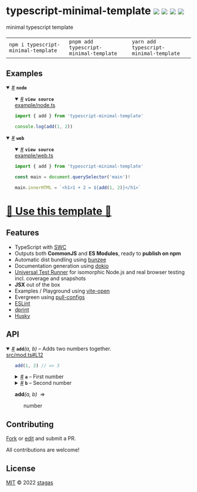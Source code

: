 <h1>
typescript-minimal-template <a href="https://npmjs.org/package/typescript-minimal-template"><img src="https://img.shields.io/badge/npm-v7.0.3-F00.svg?colorA=000"/></a> <a href="src"><img src="https://img.shields.io/badge/loc-2-FFF.svg?colorA=000"/></a> <a href="https://cdn.jsdelivr.net/npm/typescript-minimal-template@7.0.3/dist/typescript-minimal-template.min.js"><img src="https://img.shields.io/badge/brotli-92b-333.svg?colorA=000"/></a> <a href="LICENSE"><img src="https://img.shields.io/badge/license-MIT-F0B.svg?colorA=000"/></a>
</h1>

<p></p>

minimal typescript template

<h4>
<table><tr><td title="Triple click to select and copy paste">
<code>npm i typescript-minimal-template </code>
</td><td title="Triple click to select and copy paste">
<code>pnpm add typescript-minimal-template </code>
</td><td title="Triple click to select and copy paste">
<code>yarn add typescript-minimal-template</code>
</td></tr></table>
</h4>

## Examples

<details id="example$node" title="node" open><summary><span><a href="#example$node">#</a></span>  <code><strong>node</strong></code></summary>  <ul>    <details id="source$node" title="node source code" open><summary><span><a href="#source$node">#</a></span>  <code><strong>view source</strong></code></summary>  <a href="example/node.ts">example/node.ts</a>  <p>

```ts
import { add } from 'typescript-minimal-template'

console.log(add(1, 2))
```

</p>
</details></ul></details><details id="example$web" title="web" open><summary><span><a href="#example$web">#</a></span>  <code><strong>web</strong></code></summary>  <ul>    <details id="source$web" title="web source code" open><summary><span><a href="#source$web">#</a></span>  <code><strong>view source</strong></code></summary>  <a href="example/web.ts">example/web.ts</a>  <p>

```ts
import { add } from 'typescript-minimal-template'

const main = document.querySelector('main')!

main.innerHTML = `<h1>1 + 2 = ${add(1, 2)}</h1>`
```

</p>
</details></ul></details>

<h1><a href="https://github.com/stagas/typescript-minimal-template/generate">🥁 Use this template 🥁</a></h1>
<h2>Features</h2>
<ul>
<li>TypeScript with <a href="https://swc.rs/">SWC</a></li>
<li>Outputs both <strong>CommonJS</strong> and <strong>ES Modules</strong>, ready to <strong>publish on npm</strong></li>
<li>Automatic dist bundling using <a href="https://github.com/stagas/bunzee">bunzee</a></li>
<li>Documentation generation using <a href="https://github.com/stagas/dokio">dokio</a></li>
<li><a href="https://github.com/stagas/utr">Universal Test Runner</a> for isomorphic Node.js and real browser testing incl. coverage and snapshots</li>
<li><strong>JSX</strong> out of the box</li>
<li>Examples / Playground using <a href="https://github.com/stagas/vite-open">vite-open</a></li>
<li>Evergreen using <a href="https://github.com/stagas/pull-configs">pull-configs</a></li>
<li><a href="https://eslint.org/">ESLint</a></li>
<li><a href="https://dprint.dev/">dprint</a></li>
<li><a href="https://typicode.github.io/husky/">Husky</a></li>
</ul>

## API

<p>  <details id="add$1" title="Function" open><summary><span><a href="#add$1">#</a></span>  <code><strong>add</strong></code><em>(a, b)</em>     &ndash; Adds two numbers together.</summary>  <a href="src/mod.ts#L12">src/mod.ts#L12</a>  <ul>    <p>  <p>

```ts
add(1, 2) // => 3
```

</p>
  <details id="a$3" title="Parameter" ><summary><span><a href="#a$3">#</a></span>  <code><strong>a</strong></code>     &ndash; First number</summary>    <ul><p>number</p>        </ul></details><details id="b$4" title="Parameter" ><summary><span><a href="#b$4">#</a></span>  <code><strong>b</strong></code>     &ndash; Second number</summary>    <ul><p>number</p>        </ul></details>  <p><strong>add</strong><em>(a, b)</em>  &nbsp;=&gt;  <ul>number</ul></p></p>    </ul></details></p>

## Contributing

[Fork](https://github.com/stagas/typescript-minimal-template/fork) or [edit](https://github.dev/stagas/typescript-minimal-template) and submit a PR.

All contributions are welcome!

## License

<a href="LICENSE">MIT</a> &copy; 2022 [stagas](https://github.com/stagas)
